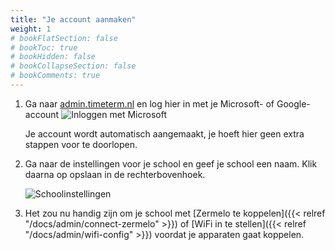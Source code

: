 ```yaml
---
title: "Je account aanmaken"
weight: 1
# bookFlatSection: false
# bookToc: true
# bookHidden: false
# bookCollapseSection: false
# bookComments: true
---
```


1. Ga naar [admin.timeterm.nl](https://admin.timeterm.nl) en log hier in met je Microsoft- of Google-account
   ![Inloggen met Microsoft](/login-microsoft-google.png)
   
   Je account wordt automatisch aangemaakt, je hoeft hier geen extra stappen voor te doorlopen.
   
2. Ga naar de instellingen voor je school en geef je school een naam. Klik daarna op opslaan in de rechterbovenhoek.

   ![Schoolinstellingen](/school-settings-info.png)
   
3. Het zou nu handig zijn om je school met [Zermelo te koppelen]({{< relref "/docs/admin/connect-zermelo" >}}) of [WiFi in te stellen]({{< relref "/docs/admin/wifi-config" >}}) voordat je apparaten gaat koppelen.
